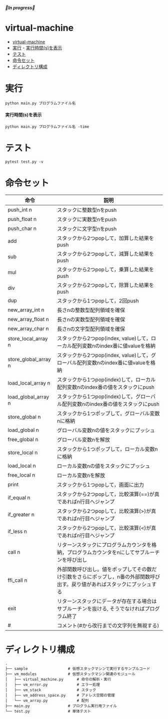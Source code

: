 ***👷In progress👷***
# virtual-machine

- [virtual-machine](#virtual-machine)
- [実行](#実行)
      - [実行時間(s)を表示](#実行時間sを表示)
- [テスト](#テスト)
- [命令セット](#命令セット)
- [ディレクトリ構成](#ディレクトリ構成)

# 実行
```
python main.py プログラムファイル名
```
#### 実行時間(s)を表示
```
python main.py プログラムファイル名 -time
```


# テスト
```
pytest test.py -v
```

# 命令セット
| 命令 | 説明 |
|------|------|
|push_int n| スタックに整数型nをpush |
|push_float n| スタックに実数型nをpush |
|push_char n| スタックに文字型nをpush |
| add | スタックから2つpopして，加算した結果をpush |
| sub | スタックから2つpopして，減算した結果をpush |
| mul | スタックから2つpopして，乗算した結果をpush |
| div | スタックから2つpopして，除算した結果をpush |
| dup | スタックから1つpopして，2回push |
|new_array_int n|長さnの整数型配列領域を確保|
|new_array_float n|長さnの実数型配列領域を確保|
|new_array_char n|長さnの文字型配列領域を確保|
|store_local_array n|スタックから2つpop(index, value)して，ローカル配列変数nのindex番に値valueを格納|
|store_global_array n|スタックから2つpop(index, value)して，グローバル配列変数nのindex番に値valueを格納|
|load_local_array n|スタックから1つpop(index)して，ローカル配列変数nのindex番の値をスタックにpush|
|load_global_array n|スタックから1つpop(index)して，グローバル配列変数nのindex番の値をスタックにpush|
| store_global n| スタックから1つポップして，グローバル変数nに格納|
| load_global n | グローバル変数nの値をスタックにプッシュ|
|free_global n|グローバル変数nを解放|
| store_local n| スタックから1つポップして，ローカル変数nに格納|
| load_local n | ローカル変数nの値をスタックにプッシュ|
|free_local n|ローカル変数nを解放|
| print | スタックから1つpopして，画面に出力 |
| if_equal n|スタックから2つpopして，比較演算(==)が真であればn行目へジャンプ|
| if_greater n|スタックから2つpopして，比較演算(>)が真であればn行目へジャンプ|
| if_less n|スタックから2つpopして，比較演算(<)が真であればn行目へジャンプ|
| call n| リターンスタックにプログラムカウンタを格納，プログラムカウンタをnにしてサブルーチンを呼び出し |
| ffi_call n| 外部関数呼び出し。値をポップしてその数だけ引数をさらにポップし，n番の外部関数呼び出す。戻り値があればスタックにプッシュする|
| exit | リターンスタックにデータが存在する場合はサブルーチンを抜ける, そうでなければプログラム終了 |
| # | コメント(#から改行までの文字列を無視する) |

# ディレクトリ構成
    .
    ├── sample                  # 仮想スタックマシンで実行するサンプルコード
    ├── vm_modules              # 仮想スタックマシン関連のモジュール
    │   ├── virtual_machine.py      # 命令の解析・実行
    │   ├── vm_error.py             # エラー処理
    │   ├── vm_stack                # スタック
    │   ├── vm_address_space.py     # アドレス空間の管理
    │   └── vm_array.py             # 配列
    ├── main.py                 # プログラム実行用ファイル
    └── test.py                 # 単体テスト
    
